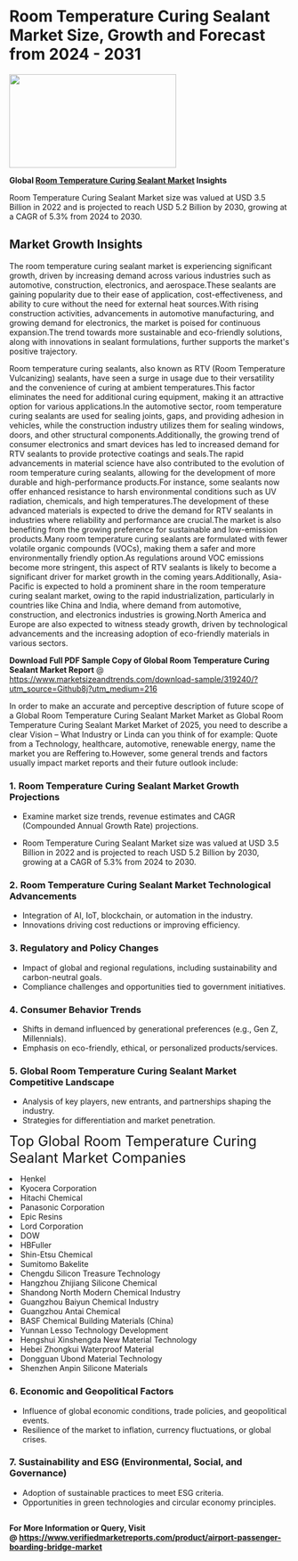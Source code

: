 <H1>Room Temperature Curing Sealant Market Size, Growth and Forecast from 2024 - 2031</H1><img class="aligncenter size-medium wp-image-584254" src="https://thirdeyenews.in/wp-content/uploads/2024/09/Global-Market-Research-300x168.jpeg" alt="" width="300" height="168" /><p><strong>Global&nbsp;<a href="https://www.marketsizeandtrends.com/download-sample/319240/?utm_source=Github8j?utm_medium=216">Room Temperature Curing Sealant Market</a> Insights</strong></p><p>Room Temperature Curing Sealant Market size was valued at USD 3.5 Billion in 2022 and is projected to reach USD 5.2 Billion by 2030, growing at a CAGR of 5.3% from 2024 to 2030.</p><p><h2>Market Growth Insights</h2> <p>The room temperature curing sealant market is experiencing significant growth, driven by increasing demand across various industries such as automotive, construction, electronics, and aerospace.These sealants are gaining popularity due to their ease of application, cost-effectiveness, and ability to cure without the need for external heat sources.With rising construction activities, advancements in automotive manufacturing, and growing demand for electronics, the market is poised for continuous expansion.The trend towards more sustainable and eco-friendly solutions, along with innovations in sealant formulations, further supports the market's positive trajectory.</p> <p>Room temperature curing sealants, also known as RTV (Room Temperature Vulcanizing) sealants, have seen a surge in usage due to their versatility and the convenience of curing at ambient temperatures.This factor eliminates the need for additional curing equipment, making it an attractive option for various applications.In the automotive sector, room temperature curing sealants are used for sealing joints, gaps, and providing adhesion in vehicles, while the construction industry utilizes them for sealing windows, doors, and other structural components.Additionally, the growing trend of consumer electronics and smart devices has led to increased demand for RTV sealants to provide protective coatings and seals.The rapid advancements in material science have also contributed to the evolution of room temperature curing sealants, allowing for the development of more durable and high-performance products.For instance, some sealants now offer enhanced resistance to harsh environmental conditions such as UV radiation, chemicals, and high temperatures.The development of these advanced materials is expected to drive the demand for RTV sealants in industries where reliability and performance are crucial.The market is also benefiting from the growing preference for sustainable and low-emission products.Many room temperature curing sealants are formulated with fewer volatile organic compounds (VOCs), making them a safer and more environmentally friendly option.As regulations around VOC emissions become more stringent, this aspect of RTV sealants is likely to become a significant driver for market growth in the coming years.Additionally, Asia-Pacific is expected to hold a prominent share in the room temperature curing sealant market, owing to the rapid industrialization, particularly in countries like China and India, where demand from automotive, construction, and electronics industries is growing.North America and Europe are also expected to witness steady growth, driven by technological advancements and the increasing adoption of eco-friendly materials in various sectors.</p> <p><span class=""><strong>Download Full PDF Sample Copy of Global Room Temperature Curing Sealant Market Report</strong> @ <a href="https://www.marketsizeandtrends.com/download-sample/319240/?utm_source=Github8j?utm_medium=216" target="_blank">https://www.marketsizeandtrends.com/download-sample/319240/?utm_source=Github8j?utm_medium=216</a></span></p><p>In order to make an accurate and perceptive description of future scope of a Global&nbsp;Room Temperature Curing Sealant Market Market as Global&nbsp;Room Temperature Curing Sealant Market Market of 2025, you need to describe a clear Vision &ndash; What Industry or Linda can you think of for example: Quote from a Technology, healthcare, automotive, renewable energy, name the market you are Reffering to.However, some general trends and factors usually impact market reports and their future outlook include:</p><h3>1.&nbsp;<strong>Room Temperature Curing Sealant Market Growth Projections</strong></h3><ul><li>Examine market size trends, revenue estimates and CAGR (Compounded Annual Growth Rate) projections.</li><li><p>Room Temperature Curing Sealant Market size was valued at USD 3.5 Billion in 2022 and is projected to reach USD 5.2 Billion by 2030, growing at a CAGR of 5.3% from 2024 to 2030.</p></li></ul><h3>2.&nbsp;<strong>Room Temperature Curing Sealant Market Technological Advancements</strong></h3><ul><li>Integration of AI, IoT, blockchain, or automation in the industry.</li><li>Innovations driving cost reductions or improving efficiency.</li></ul><h3>3.&nbsp;<strong>Regulatory and Policy Changes</strong></h3><ul><li>Impact of global and regional regulations, including sustainability and carbon-neutral goals.</li><li>Compliance challenges and opportunities tied to government initiatives.</li></ul><h3>4.&nbsp;<strong>Consumer Behavior Trends</strong></h3><ul><li>Shifts in demand influenced by generational preferences (e.g., Gen Z, Millennials).</li><li>Emphasis on eco-friendly, ethical, or personalized products/services.</li></ul><h3>5.&nbsp;<strong>Global Room Temperature Curing Sealant Market Competitive Landscape</strong></h3><ul><li>Analysis of key players, new entrants, and partnerships shaping the industry.</li><li>Strategies for differentiation and market penetration.</li></ul><p data-pm-slice="1 1 []"><span style="color: inherit; font-family: inherit; font-size: 25px;">Top Global Room Temperature Curing Sealant Market Companies</span></p><div class="" data-test-id=""><p><li>Henkel</li><li> Kyocera Corporation</li><li> Hitachi Chemical</li><li> Panasonic Corporation</li><li> Epic Resins</li><li> Lord Corporation</li><li> DOW</li><li> HBFuller</li><li> Shin-Etsu Chemical</li><li> Sumitomo Bakelite</li><li> Chengdu Silicon Treasure Technology</li><li> Hangzhou Zhijiang Silicone Chemical</li><li> Shandong North Modern Chemical Industry</li><li> Guangzhou Baiyun Chemical Industry</li><li> Guangzhou Antai Chemical</li><li> BASF Chemical Building Materials (China)</li><li> Yunnan Lesso Technology Development</li><li> Hengshui Xinshengda New Material Technology</li><li> Hebei Zhongkui Waterproof Material</li><li> Dongguan Ubond Material Technology</li><li> Shenzhen Anpin Silicone Materials</li></p></div><h3>6.&nbsp;<strong>Economic and Geopolitical Factors</strong></h3><ul><li>Influence of global economic conditions, trade policies, and geopolitical events.</li><li>Resilience of the market to inflation, currency fluctuations, or global crises.</li></ul><h3>7.&nbsp;<strong>Sustainability and ESG (Environmental, Social, and Governance)</strong></h3><ul><li>Adoption of sustainable practices to meet ESG criteria.</li><li>Opportunities in green technologies and circular economy principles.</li></ul><h2><strong style="font-size: 14px;">For More Information or Query, Visit @&nbsp;</strong><a style="background-color: #ffffff; font-size: 14px;" href="https://www.marketsizeandtrends.com/report/room-temperature-curing-sealant-market/" target="_blank">https://www.verifiedmarketreports.com/product/airport-passenger-boarding-bridge-market</a></h2>